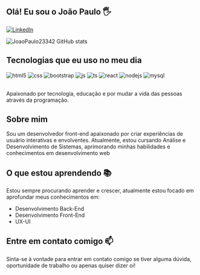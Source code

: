 ## Olá! Eu sou o João Paulo 🖐️



[![Linkedln](https://img.shields.io/badge/LinkedIn-0077B5?style=for-the-badge&logo=linkedin&logoColor=white)](linkedin.com/in/joão-paulo-a10500265)



![JoaoPaulo23342 GitHub stats](https://github-readme-stats.vercel.app/api?username=JoaoPaulo23342&show_icons=true&theme=dracula&count_private=true)

## Tecnologias que eu uso no meu dia

<div style="display: inline_block">
  <img align="center" alt="html5" src="https://img.shields.io/badge/HTML5-E34F26?style=for-the-badge&logo=html5&logoColor=white" />
  <img align="center" alt="css" src="https://img.shields.io/badge/CSS3-1572B6?style=for-the-badge&logo=css3&logoColor=white" />
   <img align="center" alt="bootstrap" src="https://img.shields.io/badge/Bootstrap-563D7C?style=for-the-badge&logo=bootstrap&logoColor=white" />
  <img align="center" alt="js" src="https://img.shields.io/badge/JavaScript-F7DF1E?style=for-the-badge&logo=javascript&logoColor=black" />
  <img align="center" alt="ts" src="https://img.shields.io/badge/TypeScript-007ACC?style=for-the-badge&logo=typescript&logoColor=white" />
  <img align="center" alt="react" src="https://img.shields.io/badge/React-20232A?style=for-the-badge&logo=react&logoColor=61DAFB" />
  <img align="center" alt="nodejs" src="https://img.shields.io/badge/Node.js-43853D?style=for-the-badge&logo=node.js&logoColor=white" />
  <img align="center" alt="mysql" src="https://img.shields.io/badge/MySQL-00000F?style=for-the-badge&logo=mysql&logoColor=white" />
  
</div><br/>

Apaixonado por tecnologia, educação e por mudar a vida das pessoas através da programação.
## Sobre mim
Sou um desenvolvedor front-end apaixonado por criar experiências de usuário interativas e envolventes. Atualmente, estou cursando Análise e Desenvolvimento de Sistemas, aprimorando minhas habilidades e conhecimentos em desenvolvimento web

## O que estou aprendendo 📚
Estou sempre procurando aprender e crescer, atualmente estou focado em aprofundar meus conhecimentos em:
- Desenvolvimento Back-End
- Desenvolvimento Front-End
- UX-UI

## Entre em contato comigo 📫
Sinta-se à vontade para entrar em contato comigo se tiver alguma dúvida, oportunidade de trabalho ou apenas quiser dizer oi!
